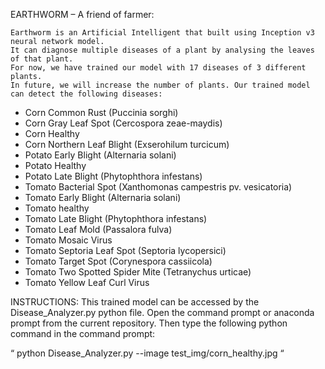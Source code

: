 EARTHWORM – A friend of farmer:

	Earthworm is an Artificial Intelligent that built using Inception v3 neural network model.
	It can diagnose multiple diseases of a plant by analysing the leaves of that plant. 
	For now, we have trained our model with 17 diseases of 3 different plants. 
	In future, we will increase the number of plants. Our trained model can detect the following diseases:
* Corn Common Rust (Puccinia sorghi)
* Corn Gray Leaf Spot (Cercospora zeae-maydis)
* Corn Healthy
* Corn Northern Leaf Blight (Exserohilum turcicum)
* Potato Early Blight (Alternaria solani)
* Potato Healthy
* Potato Late Blight (Phytophthora infestans)
* Tomato Bacterial Spot (Xanthomonas campestris pv. vesicatoria)
* Tomato Early Blight (Alternaria solani)
* Tomato healthy
* Tomato Late Blight (Phytophthora infestans)
* Tomato Leaf Mold (Passalora fulva)
* Tomato Mosaic Virus
* Tomato Septoria Leaf Spot (Septoria lycopersici)
* Tomato Target Spot (Corynespora cassiicola)
* Tomato Two Spotted Spider Mite (Tetranychus urticae)
* Tomato Yellow Leaf Curl Virus

INSTRUCTIONS:
	This trained model can be accessed by the Disease_Analyzer.py python file. Open the command prompt or anaconda prompt from the current repository. Then type the following python command in the command prompt:

“ python Disease_Analyzer.py --image test_img/corn_healthy.jpg “


